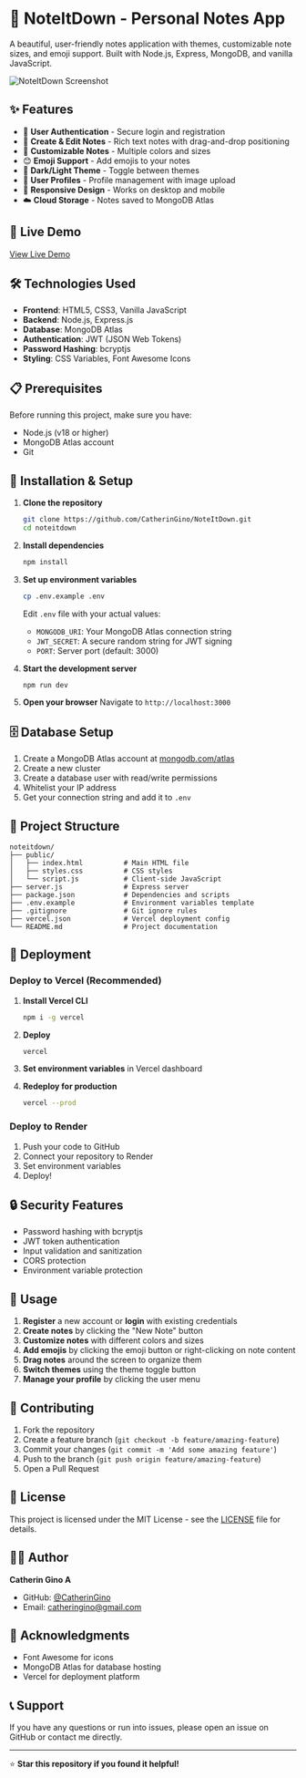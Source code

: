 # 📝 NoteItDown - Personal Notes App

A beautiful, user-friendly notes application with themes, customizable note sizes, and emoji support. Built with Node.js, Express, MongoDB, and vanilla JavaScript.

![NoteItDown Screenshot](./screenshots/app-demo.png)

## ✨ Features

- 🔐 **User Authentication** - Secure login and registration
- 📝 **Create & Edit Notes** - Rich text notes with drag-and-drop positioning
- 🎨 **Customizable Notes** - Multiple colors and sizes
- 😊 **Emoji Support** - Add emojis to your notes
- 🌙 **Dark/Light Theme** - Toggle between themes
- 👤 **User Profiles** - Profile management with image upload
- 📱 **Responsive Design** - Works on desktop and mobile
- ☁️ **Cloud Storage** - Notes saved to MongoDB Atlas

## 🚀 Live Demo

[View Live Demo](https://your-deployed-app-url.vercel.app)

## 🛠️ Technologies Used

- **Frontend**: HTML5, CSS3, Vanilla JavaScript
- **Backend**: Node.js, Express.js
- **Database**: MongoDB Atlas
- **Authentication**: JWT (JSON Web Tokens)
- **Password Hashing**: bcryptjs
- **Styling**: CSS Variables, Font Awesome Icons

## 📋 Prerequisites

Before running this project, make sure you have:

- Node.js (v18 or higher)
- MongoDB Atlas account
- Git

## 🔧 Installation & Setup

1. **Clone the repository**
   ```bash
   git clone https://github.com/CatherinGino/NoteItDown.git
   cd noteitdown
   ```

2. **Install dependencies**
   ```bash
   npm install
   ```

3. **Set up environment variables**
   ```bash
   cp .env.example .env
   ```
   
   Edit `.env` file with your actual values:
   - `MONGODB_URI`: Your MongoDB Atlas connection string
   - `JWT_SECRET`: A secure random string for JWT signing
   - `PORT`: Server port (default: 3000)

4. **Start the development server**
   ```bash
   npm run dev
   ```

5. **Open your browser**
   Navigate to `http://localhost:3000`

## 🗄️ Database Setup

1. Create a MongoDB Atlas account at [mongodb.com/atlas](https://www.mongodb.com/atlas)
2. Create a new cluster
3. Create a database user with read/write permissions
4. Whitelist your IP address
5. Get your connection string and add it to `.env`

## 📁 Project Structure

```
noteitdown/
├── public/
│   ├── index.html          # Main HTML file
│   ├── styles.css          # CSS styles
│   └── script.js           # Client-side JavaScript
├── server.js               # Express server
├── package.json            # Dependencies and scripts
├── .env.example            # Environment variables template
├── .gitignore              # Git ignore rules
├── vercel.json             # Vercel deployment config
└── README.md               # Project documentation
```

## 🚀 Deployment

### Deploy to Vercel (Recommended)

1. **Install Vercel CLI**
   ```bash
   npm i -g vercel
   ```

2. **Deploy**
   ```bash
   vercel
   ```

3. **Set environment variables** in Vercel dashboard
4. **Redeploy for production**
   ```bash
   vercel --prod
   ```

### Deploy to Render

1. Push your code to GitHub
2. Connect your repository to Render
3. Set environment variables
4. Deploy!

## 🔒 Security Features

- Password hashing with bcryptjs
- JWT token authentication
- Input validation and sanitization
- CORS protection
- Environment variable protection

## 🎯 Usage

1. **Register** a new account or **login** with existing credentials
2. **Create notes** by clicking the "New Note" button
3. **Customize notes** with different colors and sizes
4. **Add emojis** by clicking the emoji button or right-clicking on note content
5. **Drag notes** around the screen to organize them
6. **Switch themes** using the theme toggle button
7. **Manage your profile** by clicking the user menu

## 🤝 Contributing

1. Fork the repository
2. Create a feature branch (`git checkout -b feature/amazing-feature`)
3. Commit your changes (`git commit -m 'Add some amazing feature'`)
4. Push to the branch (`git push origin feature/amazing-feature`)
5. Open a Pull Request

## 📝 License

This project is licensed under the MIT License - see the [LICENSE](LICENSE) file for details.

## 👨‍💻 Author

**Catherin Gino A**
- GitHub: [@CatherinGino](https://github.com/CatherinGino)
- Email: catheringino@gmail.com

## 🙏 Acknowledgments

- Font Awesome for icons
- MongoDB Atlas for database hosting
- Vercel for deployment platform

## 📞 Support

If you have any questions or run into issues, please open an issue on GitHub or contact me directly.

---

⭐ **Star this repository if you found it helpful!**